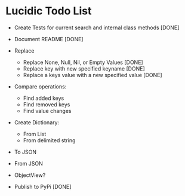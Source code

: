 # Lucidic Todo List

- Create Tests for current search and internal class methods [DONE]
- Document README [DONE]

- Replace
  - Replace None, Null, Nil, or Empty Values [DONE]
  - Replace key with new specified keyname [DONE]
  - Replace a keys value with a new specified value [DONE]

- Compare operations:
  - Find added keys
  - Find removed keys
  - Find value changes

- Create Dictionary:
  - From List
  - From delimited string

- To JSON
- From JSON

- ObjectView?
- Publish to PyPi [DONE]
